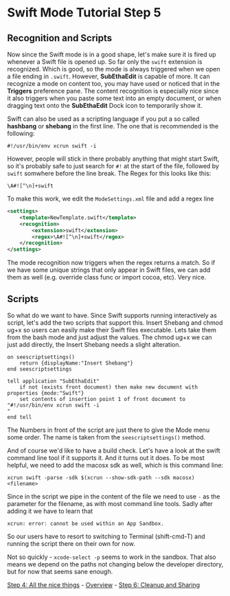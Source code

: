 # Swift Mode Tutorial Step 5
## Recognition and Scripts

Now since the Swift mode is in a good shape, let's make sure it is fired up whenever a Swift file is opened up. So far only the `swift` extension is recognized. Which is good, so the mode is always triggered when we open a file ending in `.swift`. However, __SubEthaEdit__ is capable of more. It can recognize a mode on content too, you may have used or noticed that in the __Triggers__ preference pane. The content recognition is especially nice since it also triggers when you paste some text into an empty document, or when dragging text onto the __SubEthaEdit__ Dock icon to temporarily show it.

Swift can also be used as a scripting language if you put a so called __hashbang__ or __shebang__ in the first line. The one that is recommended is the following:

	#!/usr/bin/env xcrun swift -i 
 
However, people will stick in there probably anything that might start Swift, so it's probably safe to just search for `#!` at the start of the file, followed by `swift` somwhere before the line break. The Regex for this looks like this:

	\A#![^\n]+swift
 
To make this work, we edit the `ModeSettings.xml` file and add a regex line

```xml
<settings>
	<template>NewTemplate.swift</template>
	<recognition>
		<extension>swift</extension>
		<regex>\A#![^\n]+swift</regex>
	</recognition>
</settings>
```

The mode recognition now triggers when the regex returns a match. So if we have some unique strings that only appear in Swift files, we can add them as well (e.g. override class func or import cocoa, etc). Very nice.


## Scripts

So what do we want to have. Since Swift supports running interactively as script, let's add the two scripts that support this. Insert Shebang and chmod ug+x so users can easily make their Swift files executable. Lets take them from the bash mode and just adjust the values. The chmod ug+x we can just add directly, the Insert Shebang needs a slight alteration.

```AppleScript
on seescriptsettings()	return {displayName:"Insert Shebang"}end seescriptsettingstell application "SubEthaEdit"	if not (exists front document) then make new document with properties {mode:"Swift"}	set contents of insertion point 1 of front document to "#!/usr/bin/env xcrun swift -i
"end tell
```

The Numbers in front of the script are just there to give the Mode menu some order. The name is taken from the `seescriptsettings()`  method.

And of course we'd like to have a build check. Let's have a look at the swift command line tool if it supports it. And it turns out it does. To be most helpful, we need to add the macosx sdk as well, which is this command line:

	xcrun swift -parse -sdk $(xcrun --show-sdk-path --sdk macosx) <filename> 

Since in the script we pipe in the content of the file we need to use `-` as the parameter for the filename, as with most command line tools. Sadly after adding it we have to learn that

	xcrun: error: cannot be used within an App Sandbox.

So our users have to resort to switching to Terminal (shift-cmd-T) and running the script there on their own for now. 

Not so quickly - `xcode-select -p` seems to work in the sandbox. That also means we depend on the paths not changing below the developer directory, but for now that seems sane enough.



<!-- Tutorial Navigation -->
[Step 4: All the nice things](../SwiftModeStep4) - [Overview](..) - [Step 6: Cleanup and Sharing](../SwiftModeStep6)
